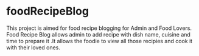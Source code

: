 # foodRecipeBlog
This project is aimed for food recipe blogging for Admin and Food Lovers. Food Recipe Blog allows admin to add recipe with dish name, cuisine and time to prepare it .It allows the foodie to view all those recipies and cook it with their loved ones.
